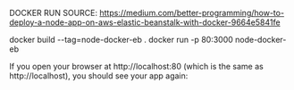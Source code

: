 DOCKER RUN SOURCE: https://medium.com/better-programming/how-to-deploy-a-node-app-on-aws-elastic-beanstalk-with-docker-9664e5841fe

docker build --tag=node-docker-eb .
docker run -p 80:3000 node-docker-eb

If you open your browser at http://localhost:80 (which is the same as http://localhost), you should see your app again:
